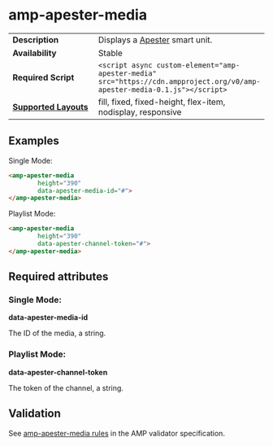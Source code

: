 <!---
Copyright 2016 The AMP HTML Authors. All Rights Reserved.

Licensed under the Apache License, Version 2.0 (the "License");
you may not use this file except in compliance with the License.
You may obtain a copy of the License at

      http://www.apache.org/licenses/LICENSE-2.0

Unless required by applicable law or agreed to in writing, software
distributed under the License is distributed on an "AS-IS" BASIS,
WITHOUT WARRANTIES OR CONDITIONS OF ANY KIND, either express or implied.
See the License for the specific language governing permissions and
limitations under the License.
-->

# <a name="amp-apester-media"></a>amp-apester-media

<table>
  <tr>
    <td width="40%"><strong>Description</strong></td>
    <td> Displays a <a href="https://apester.com/">Apester</a> smart unit.</td>
  </tr>
  <tr>
    <td width="40%"><strong>Availability</strong></td>
    <td>Stable</td>
  </tr>
  <tr>
    <td width="40%"><strong>Required Script</strong></td>
    <td> <code>&lt;script async custom-element="amp-apester-media" src="https://cdn.ampproject.org/v0/amp-apester-media-0.1.js">&lt;/script></code></td>
  </tr>
  <tr>
    <td class="col-fourty"><strong><a href="https://www.ampproject.org/docs/guides/responsive/control_layout.html">Supported Layouts</a></strong></td>
    <td>
    fill, fixed, fixed-height, flex-item, nodisplay, responsive
    </td>
  </tr>
</table>

## Examples 

Single Mode:
```html
<amp-apester-media
        height="390"
        data-apester-media-id="#">
</amp-apester-media>
```

Playlist Mode:
```html
<amp-apester-media
        height="390"
        data-apester-channel-token="#">
</amp-apester-media>
```

## Required attributes

### Single Mode: 
**data-apester-media-id**

The ID of the media, a string.

### Playlist Mode: 
**data-apester-channel-token**

The token of the channel, a string.

## Validation

See [amp-apester-media rules](https://github.com/ampproject/amphtml/blob/master/extensions/amp-apester-media/0.1/validator-amp-apester-media.protoascii) in the AMP validator specification.
